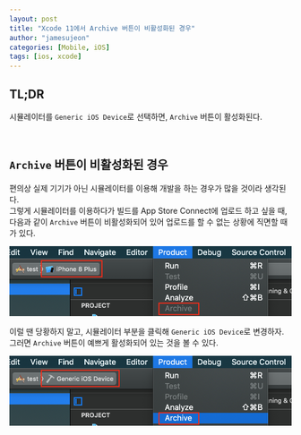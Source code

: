 ```yaml
---
layout: post
title: "Xcode 11에서 Archive 버튼이 비활성화된 경우"
author: "jamesujeon"
categories: [Mobile, iOS]
tags: [ios, xcode]
---
```


## TL;DR

시뮬레이터를 `Generic iOS Device`로 선택하면, `Archive` 버튼이 활성화된다.

<br>

## `Archive` 버튼이 비활성화된 경우

편의상 실제 기기가 아닌 시뮬레이터를 이용해 개발을 하는 경우가 많을 것이라 생각된다.  
그렇게 시뮬레이터를 이용하다가 빌드를 App Store Connect에 업로드 하고 싶을 때,
다음과 같이 `Archive` 버튼이 비활성화되어 있어 업로드를 할 수 없는 상황에 직면할 때가 있다.

![Figure 1](assets/figure_1.png)

이럴 땐 당황하지 말고, 시뮬레이터 부분을 클릭해 `Generic iOS Device`로 변경하자.  
그러면 `Archive` 버튼이 예쁘게 활성화되어 있는 것을 볼 수 있다.

![Figure 2](assets/figure_2.png)
